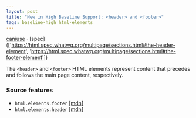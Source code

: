 ```yaml
---
layout: post
title: "New in High Baseline Support: <header> and <footer>"
tags: baseline-high html-elements
---
```


[caniuse](https://caniuse.com/?search=header-footer) · [spec](['https://html.spec.whatwg.org/multipage/sections.html#the-header-element', 'https://html.spec.whatwg.org/multipage/sections.html#the-footer-element'])

The `<header>` and `<footer>` HTML elements represent content that precedes and follows the main page content, respectively.

### Source features

- ``html.elements.footer`` [[mdn]](https://developer.mozilla.org/en-US/search?q=html.elements.footer)
- ``html.elements.header`` [[mdn]](https://developer.mozilla.org/en-US/search?q=html.elements.header)
